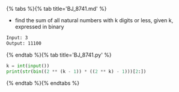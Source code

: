 {% tabs %}{% tab title='BJ_8741.md' %}

* find the sum of all natural numbers with k digits or less, given k, expressed in binary

```txt
Input: 3
Output: 11100
```

{% endtab %}{% tab title='BJ_8741.py' %}

```py
k = int(input())
print(str(bin((2 ** (k - 1)) * ((2 ** k) - 1)))[2:])
```

{% endtab %}{% endtabs %}
